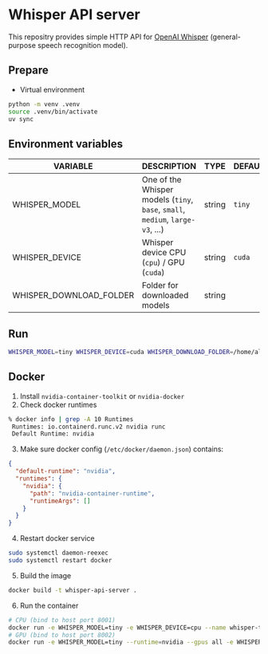 # Whisper API server
This repositry provides simple HTTP API for [OpenAI Whisper](https://github.com/openai/whisper) (general-purpose speech recognition model).

## Prepare
- Virtual environment
```bash
python -m venv .venv
source .venv/bin/activate
uv sync
```

## Environment variables

**VARIABLE**            | **DESCRIPTION**                                                                | **TYPE** | **DEFAULT**
------------------------|--------------------------------------------------------------------------------|----------|------------
WHISPER_MODEL           | One of the Whisper models (`tiny`, `base`, `small`, `medium`, `large-v3`, ...) | string   | `tiny`
WHISPER_DEVICE          | Whisper device CPU (`cpu`) / GPU (`cuda`)                                      | string   | `cuda`
WHISPER_DOWNLOAD_FOLDER | Folder for downloaded models                                                   | string   |

## Run
```bash
WHISPER_MODEL=tiny WHISPER_DEVICE=cuda WHISPER_DOWNLOAD_FOLDER=/home/alma/LLM uv run uvicorn main:app --host 0.0.0.0 --port 8000
```

## Docker

1. Install `nvidia-container-toolkit` or `nvidia-docker`
2. Check docker runtimes
```bash
% docker info | grep -A 10 Runtimes
 Runtimes: io.containerd.runc.v2 nvidia runc
 Default Runtime: nvidia
```
3. Make sure docker config (`/etc/docker/daemon.json`) contains: 
```json
{
  "default-runtime": "nvidia",
  "runtimes": {
    "nvidia": {
      "path": "nvidia-container-runtime",
      "runtimeArgs": []
    }
  }
}
```
4. Restart docker service
```bash
sudo systemctl daemon-reexec
sudo systemctl restart docker
```
5. Build the image

```bash
docker build -t whisper-api-server .
```
6. Run the container
```bash
# CPU (bind to host port 8001)
docker run -e WHISPER_MODEL=tiny -e WHISPER_DEVICE=cpu --name whisper-tiny-cpu --restart unless-stopped -p 8001:8000 -d whisper-api-server
# GPU (bind to host port 8002)
docker run -e WHISPER_MODEL=tiny --runtime=nvidia --gpus all -e WHISPER_DEVICE=cuda -e WHISPER_DOWNLOAD_FOLDER=/home/alma/LLM --name whisper-tiny-cuda --restart unless-stopped -p 8002:8000 -d whisper-api-server
```
